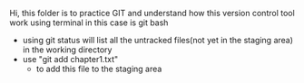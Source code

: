 Hi, 
this folder is to practice GIT and understand how this version control tool work using terminal in this case is git bash
- using git status will list all the untracked files(not yet in the staging area) in the working directory
- use "git add chapter1.txt" 
    - to add this file to the staging area